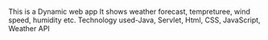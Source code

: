 This is a Dynamic web app
It shows weather forecast, tempreturee, wind speed, humidity etc.
Technology used-Java, Servlet, Html, CSS, JavaScript, Weather API 
